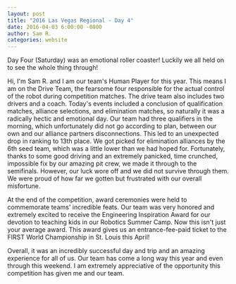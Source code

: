 ```yaml
---
layout: post
title: "2016 Las Vegas Regional - Day 4"
date: 2016-04-03 6:00:00 -0800
author: Sam R.
categories: website
---
```


Day Four (Saturday) was an emotional roller coaster! Luckily we all held on to see the whole thing through!

Hi, I'm Sam R. and I am our team's Human Player for this year. This means I am on the Drive Team, the fearsome four responsible for the actual control of the robot during competition matches. The drive team also includes two drivers and a coach. Today's events included a conclusion of qualification matches, alliance selections, and elimination matches, so naturally it was a radically hectic and emotional day. Our team had three qualifiers in the morning, which unfortunately did not go according to plan, between our own and our alliance partners disconnections. This led to an unexpected drop in ranking to 13th place. We got picked for elimination alliances by the 6th seed team, which was a little lower than we had hoped for. Fortunately, thanks to some good driving and an extremely panicked, time crunched, impossible fix by our amazing pit crew, we made it through to the semifinals. However, our luck wore off and we did not survive through them. We were proud of how far we gotten but frustrated with our overall misfortune.

At the end of the competition, award ceremonies were held to commemorate teams' incredible feats. Our team was very honored and extremely excited to receive the Engineering Inspiration Award for our devotion to teaching kids in our Robotics Summer Camp. Now this isn't just your average award. This award gives us an entrance-fee-paid ticket to the FIRST World Championship in St. Louis this April!

Overall, it was an incredibly successful day and trip and an amazing experience for all of us. Our team has come a long way this year and even through this weekend. I am extremely appreciative of the opportunity this competition has given me and our team.
